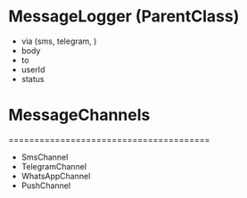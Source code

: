 # MessageLogger (ParentClass)
- via (sms, telegram, )
- body
- to
- userId
- status

# MessageChannels
=======================================
- SmsChannel
- TelegramChannel
- WhatsAppChannel
- PushChannel
